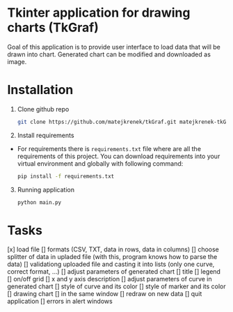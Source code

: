 # Tkinter application for drawing charts (TkGraf)

Goal of this application is to provide user interface to load data that will be drawn into chart. Generated chart can be modified and downloaded as image.

# Installation

1. Clone github repo

   ```sh
   git clone https://github.com/matejkrenek/tkGraf.git matejkrenek-tkGraf
   ```

2. Install requirements

- For requirements there is `requirements.txt` file where are all the requirements of this project. You can download requirements into your virtual environment and globally with following command:
  ```sh
  pip install -f requirements.txt
  ```

3. Running application

   ```sh
   python main.py
   ```

# Tasks

[x] load file
[] formats (CSV, TXT, data in rows, data in columns)
[] choose splitter of data in upladed file (with this, program knows how to parse the data)
[] validationg uploaded file and casting it into lists (only one curve, correct format, ...)
[] adjust parameters of generated chart
[] title
[] legend
[] on/off grid
[] x and y axis description
[] adjust parameters of curve in generated chart
[] style of curve and its color
[] style of marker and its color
[] drawing chart
[] in the same window
[] redraw on new data
[] quit application
[] errors in alert windows
